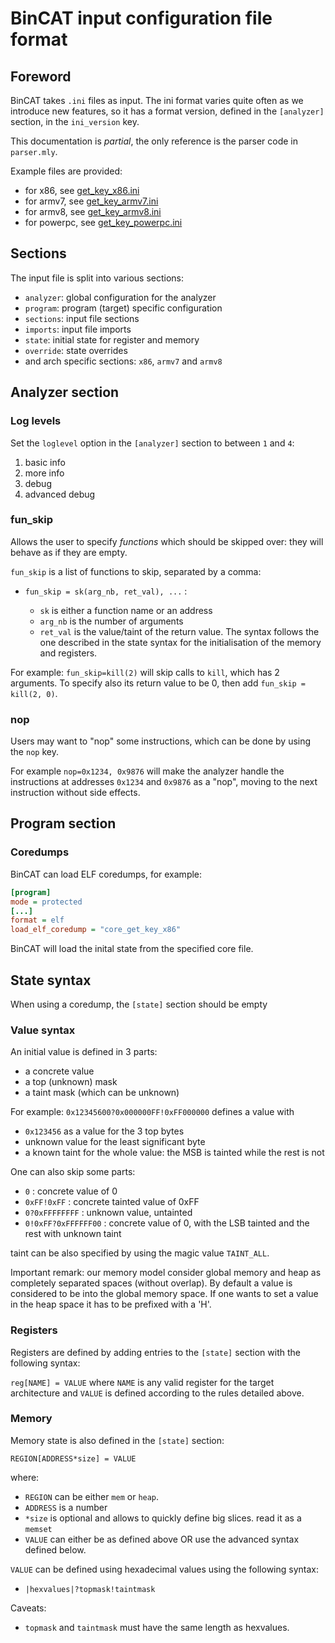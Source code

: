 # BinCAT input configuration file format

## Foreword

BinCAT takes `.ini` files as input. The ini format varies quite often
as we introduce new features, so it has a format version, defined in the
`[analyzer]` section, in the `ini_version` key.

This documentation is *partial*, the only reference is the parser code in
`parser.mly`.

Example files are provided:
* for x86, see [get_key_x86.ini](examples/get_key_x86.ini)
* for armv7, see [get_key_armv7.ini](examples/get_key_armv7.ini)
* for armv8, see [get_key_armv8.ini](examples/get_key_armv8.ini)
* for powerpc, see [get_key_powerpc.ini](examples/get_key_powerpc.ini)

## Sections

The input file is split into various sections:
* `analyzer`: global configuration for the analyzer
* `program`: program (target) specific configuration
* `sections`: input file sections
* `imports`: input file imports
* `state`: initial state for register and memory
* `override`: state overrides
* and arch specific sections: `x86`, `armv7` and `armv8`

## Analyzer section

### Log levels

Set the `loglevel` option in the `[analyzer]` section to between `1` and `4`:
1. basic info
2. more info
3. debug
4. advanced debug

### fun_skip

Allows the user to specify *functions* which should be skipped over:
they will behave as if they are empty.

`fun_skip` is a list of functions to skip, separated by a comma:

* `fun_skip = sk(arg_nb, ret_val), ...` :

  * `sk` is either a function name or an address
  * `arg_nb` is the number of arguments
  * `ret_val` is the value/taint of the return value. The syntax follows the
    one described in the state syntax for the initialisation of the memory and
    registers.

For example: `fun_skip=kill(2)` will skip calls to `kill`, which has 2
arguments. To specify also its return value to be 0, then add `fun_skip =
kill(2, 0)`.

### nop

Users may want to "nop" some instructions, which can be done by using the `nop`
key.

For example `nop=0x1234, 0x9876` will make the analyzer handle the
instructions at addresses `0x1234` and `0x9876` as a "nop", moving to the
next instruction without side effects.

## Program section

### Coredumps

BinCAT can load ELF coredumps, for example:

```ini
[program]
mode = protected
[...]
format = elf
load_elf_coredump = "core_get_key_x86"
```

BinCAT will load the inital state from the specified core file.

## State syntax

When using a coredump, the `[state]` section should be empty

### Value syntax

An initial value is defined in 3 parts:

* a concrete value
* a top (unknown) mask
* a taint mask (which can be unknown)

For example: `0x12345600?0x000000FF!0xFF000000` defines a value with
* `0x123456` as a value for the 3 top bytes
* unknown value for the least significant byte
* a known taint for the whole value: the MSB is tainted while the rest is not

One can also skip some parts:

* `0` : concrete value of 0
* `0xFF!0xFF` : concrete tainted value of 0xFF
* `0?0xFFFFFFFF` : unknown value, untainted
* `0!0xFF?0xFFFFFF00` : concrete value of 0, with the LSB tainted and the rest with unknown taint

taint can be also specified by using the magic value `TAINT_ALL`.

Important remark: our memory model consider global memory and
heap as completely separated spaces (without overlap). By default a
value is considered to be into the global memory space. If one wants
to set a value in the heap space it has to be prefixed with a
'H'.

### Registers

Registers are defined by adding entries to the `[state]` section with the
following syntax:

`reg[NAME] = VALUE` where `NAME` is any valid register for the target
architecture and `VALUE` is defined according to the rules detailed above.

### Memory
Memory state is also defined in the `[state]` section:

`REGION[ADDRESS*size] = VALUE`

where:

* `REGION` can be either `mem` or `heap`.
* `ADDRESS` is a number
* `*size` is optional and allows to quickly define big slices. read it as a `memset`
* `VALUE` can either be as defined above OR use the advanced syntax defined below.

`VALUE` can be defined using hexadecimal values using the following syntax:

* `|hexvalues|?topmask!taintmask`

Caveats:
* `topmask` and `taintmask` must have the same length as hexvalues.
